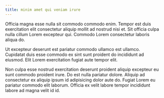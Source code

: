 ```yaml
---
title: minim amet qui veniam irure
---
```


Officia magna esse nulla sit commodo commodo enim. Tempor est duis exercitation elit consectetur aliquip mollit ad nostrud nisi et. Sit officia culpa nulla cillum Lorem excepteur qui. Commodo Lorem consectetur laboris aliqua do.

Ut excepteur deserunt est pariatur commodo ullamco est ullamco. Cupidatat duis esse commodo ex sint sunt proident do incididunt ad eiusmod. Elit Lorem exercitation fugiat aute tempor elit.

Non culpa esse nostrud exercitation deserunt proident aliquip excepteur eu sunt commodo proident irure. Do est nulla pariatur dolore. Aliquip ad consectetur ex aliquip ipsum id adipisicing dolor aute do. Fugiat Lorem eu pariatur commodo elit laborum. Officia ex velit labore tempor incididunt labore ad magna velit id id.